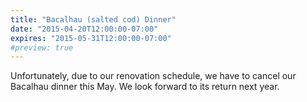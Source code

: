 ```yaml
---
title: "Bacalhau (salted cod) Dinner"
date: "2015-04-20T12:00:00-07:00"
expires: "2015-05-31T12:00:00-07:00"
#preview: true
---
```


Unfortunately, due to our renovation schedule, we have to cancel our Bacalhau dinner this May. We look forward to its return next year.
